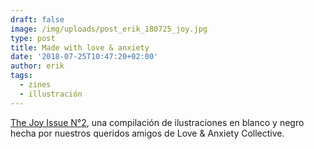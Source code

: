 ```yaml
---
draft: false
image: /img/uploads/post_erik_180725_joy.jpg
type: post
title: Made with love & anxiety
date: '2018-07-25T10:47:20+02:00'
author: erik
tags:
  - zines
  - illustración
---
```

[The Joy Issue N°2](http://www.loveandanxiety.com/), una compilación de ilustraciones en blanco y negro hecha por nuestros queridos amigos de Love & Anxiety Collective.

